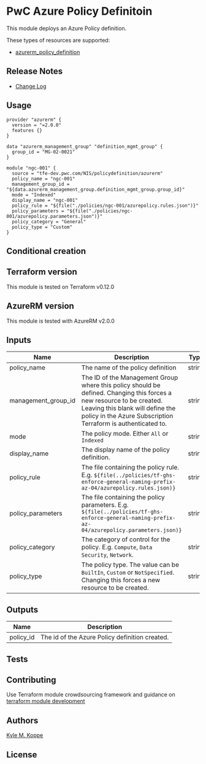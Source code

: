 # PwC Azure Policy Definitoin

This module deploys an Azure Policy definition. 

These types of resources are supported:

* [azurerm_policy_definition](https://www.terraform.io/docs/providers/azurerm/r/policy_definition.html)

## Release Notes

* [Change Log](/changelog.md)

## Usage
```hcl
provider "azurerm" {
  version = "=2.0.0"
  features {}
}

data "azurerm_management_group" "definition_mgmt_group" {
  group_id = "MG-02-0021"
}

module "ngc-001" {
  source = "tfe-dev.pwc.com/NIS/policydefinition/azurerm"
  policy_name = "ngc-001"
  management_group_id = "${data.azurerm_management_group.definition_mgmt_group.group_id}"
  mode = "Indexed"
  display_name = "ngc-001"
  policy_rule = "${file("./policies/ngc-001/azurepolicy.rules.json")}"
  policy_parameters = "${file("./policies/ngc-001/azurepolicy.parameters.json")}"
  policy_category = "General"
  policy_type = "Custom"
}
```
## Conditional creation

## Terraform version

This module is tested on Terraform v0.12.0

## AzureRM version

This module is tested with AzureRM v2.0.0

## Inputs

| Name | Description | Type | Default | Required |
|------|-------------|:----:|:-----:|:-----:|
| policy_name | The name of the policy definition | string |  | yes |
| management_group_id | The ID of the Management Group where this policy should be defined. Changing this forces a new resource to be created. Leaving this blank will define the policy in the Azure Subscription Terraform is authenticated to. | string |  | no |
| mode | The policy mode. Either `All` or `Indexed` | string |  | yes |
| display_name | The display name of the policy definition. | string |  | yes |
| policy_rule | The file containing the policy rule. E.g. `${file(../policies/tf-ghs-enforce-general-naming-prefix-az-04/azurepolicy.rules.json)}` | string |  | yes |
| policy_parameters | The file containing the policy parameters. E.g. `${file(../policies/tf-ghs-enforce-general-naming-prefix-az-04/azurepolicy.parameters.json)}` | string |  | yes |
| policy_category | The category of control for the policy. E.g. `Compute`, `Data Security`, `Network`. | string | `General` | yes |
| policy_type | The policy type. The value can be `BuiltIn`, `Custom` or `NotSpecified`. Changing this forces a new resource to be created. | string | `Custom` | yes |

## Outputs

| Name | Description |
|------|-------------|
| policy_id | The id of the Azure Policy definition created. |

## Tests

## Contributing

Use Terraform module crowdsourcing framework and guidance on [terraform module development](https://drive.google.com/file/d/1Aa6z0-Drg4HBrN9BimSeNKr4DK7GEojY/view)

## Authors

[Kyle M. Koppe](https://github.pwc.com/kyle-k-koppe) 

## License


